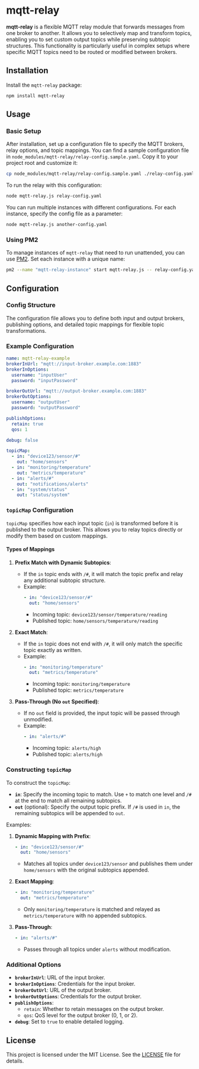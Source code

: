 

# mqtt-relay

**mqtt-relay** is a flexible MQTT relay module that forwards messages from one broker to another. It allows you to selectively map and transform topics, enabling you to set custom output topics while preserving subtopic structures. This functionality is particularly useful in complex setups where specific MQTT topics need to be routed or modified between brokers.

## Installation

Install the `mqtt-relay` package:

```bash
npm install mqtt-relay
```

## Usage

### Basic Setup

After installation, set up a configuration file to specify the MQTT brokers, relay options, and topic mappings. You can find a sample configuration file in `node_modules/mqtt-relay/relay-config.sample.yaml`. Copy it to your project root and customize it:

```bash
cp node_modules/mqtt-relay/relay-config.sample.yaml ./relay-config.yaml
```

To run the relay with this configuration:

```bash
node mqtt-relay.js relay-config.yaml
```

You can run multiple instances with different configurations. For each instance, specify the config file as a parameter:

```bash
node mqtt-relay.js another-config.yaml
```

### Using PM2

To manage instances of `mqtt-relay` that need to run unattended, you can use [PM2](https://www.npmjs.com/package/pm2). Set each instance with a unique name:

```bash
pm2 --name "mqtt-relay-instance" start mqtt-relay.js -- relay-config.yaml
```

## Configuration

### Config Structure

The configuration file allows you to define both input and output brokers, publishing options, and detailed topic mappings for flexible topic transformations.

### Example Configuration

```yaml
name: mqtt-relay-example
brokerInUrl: "mqtt://input-broker.example.com:1883"
brokerInOptions:
  username: "inputUser"
  password: "inputPassword"

brokerOutUrl: "mqtt://output-broker.example.com:1883"
brokerOutOptions:
  username: "outputUser"
  password: "outputPassword"

publishOptions:
  retain: true
  qos: 1

debug: false

topicMap:
  - in: "device123/sensor/#"
    out: "home/sensors"
  - in: "monitoring/temperature"
    out: "metrics/temperature"
  - in: "alerts/#"
    out: "notifications/alerts"
  - in: "system/status"
    out: "status/system"
```

### `topicMap` Configuration

`topicMap` specifies how each input topic (`in`) is transformed before it is published to the output broker. This allows you to relay topics directly or modify them based on custom mappings.

#### Types of Mappings

1. **Prefix Match with Dynamic Subtopics**:
   - If the `in` topic ends with `/#`, it will match the topic prefix and relay any additional subtopic structure.
   - Example:
     ```yaml
     - in: "device123/sensor/#"
       out: "home/sensors"
     ```
     - Incoming topic: `device123/sensor/temperature/reading`
     - Published topic: `home/sensors/temperature/reading`

2. **Exact Match**:
   - If the `in` topic does not end with `/#`, it will only match the specific topic exactly as written.
   - Example:
     ```yaml
     - in: "monitoring/temperature"
       out: "metrics/temperature"
     ```
     - Incoming topic: `monitoring/temperature`
     - Published topic: `metrics/temperature`

3. **Pass-Through (No `out` Specified)**:
   - If no `out` field is provided, the input topic will be passed through unmodified.
   - Example:
     ```yaml
     - in: "alerts/#"
     ```
     - Incoming topic: `alerts/high`
     - Published topic: `alerts/high`

### Constructing `topicMap`

To construct the `topicMap`:

- **`in`**: Specify the incoming topic to match. Use `+` to match one level and `/#` at the end to match all remaining subtopics.
- **`out`** (optional): Specify the output topic prefix. If `/#` is used in `in`, the remaining subtopics will be appended to `out`.

Examples:

1. **Dynamic Mapping with Prefix**:
   ```yaml
   - in: "device123/sensor/#"
     out: "home/sensors"
   ```
   - Matches all topics under `device123/sensor` and publishes them under `home/sensors` with the original subtopics appended.

2. **Exact Mapping**:
   ```yaml
   - in: "monitoring/temperature"
     out: "metrics/temperature"
   ```
   - Only `monitoring/temperature` is matched and relayed as `metrics/temperature` with no appended subtopics.

3. **Pass-Through**:
   ```yaml
   - in: "alerts/#"
   ```
   - Passes through all topics under `alerts` without modification.

### Additional Options

- **`brokerInUrl`**: URL of the input broker.
- **`brokerInOptions`**: Credentials for the input broker.
- **`brokerOutUrl`**: URL of the output broker.
- **`brokerOutOptions`**: Credentials for the output broker.
- **`publishOptions`**:
  - `retain`: Whether to retain messages on the output broker.
  - `qos`: QoS level for the output broker (0, 1, or 2).
- **`debug`**: Set to `true` to enable detailed logging.

## License

This project is licensed under the MIT License. See the [LICENSE](./LICENSE) file for details.
```
